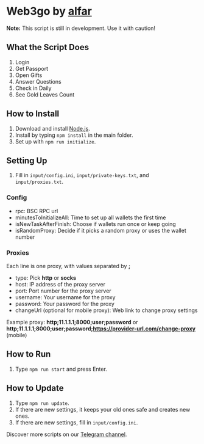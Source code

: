 # Web3go by [alfar](https://t.me/+FozX3VZA0RIyNWY6)

**Note:** This script is still in development. Use it with caution!

## What the Script Does
1. Login
2. Get Passport
3. Open Gifts
4. Answer Questions
5. Check in Daily
6. See Gold Leaves Count

## How to Install
1. Download and install [Node.js](https://nodejs.org/en/download).
2. Install by typing `npm install` in the main folder.
3. Set up with `npm run initialize`.

## Setting Up
1. Fill in `input/config.ini`, `input/private-keys.txt`, and `input/proxies.txt`.

### Config
- rpc: BSC RPC url
- minutesToInitializeAll: Time to set up all wallets the first time
- isNewTaskAfterFinish: Choose if wallets run once or keep going
- isRandomProxy: Decide if it picks a random proxy or uses the wallet number

### Proxies
Each line is one proxy, with values separated by **;**
- type: Pick __http__ or __socks__
- host: IP address of the proxy server
- port: Port number for the proxy server
- username: Your username for the proxy
- password: Your password for the proxy
- changeUrl (optional for mobile proxy): Web link to change proxy settings

Example proxy: __http;11.1.1.1;8000;user;password__ or __http;11.1.1.1;8000;user;password;https://provider-url.com/change-proxy__ (mobile)

## How to Run
1. Type `npm run start` and press Enter.

## How to Update
1. Type `npm run update`.
2. If there are new settings, it keeps your old ones safe and creates new ones.
3. If there are new settings, fill in `input/config.ini`.

Discover more scripts on our [Telegram channel](https://t.me/+FozX3VZA0RIyNWY6).
